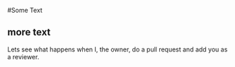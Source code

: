 #Some Text
## more text


Lets see what happens when I, the owner, do a pull request and add you as a reviewer.